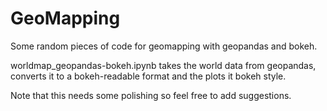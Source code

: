 # GeoMapping
Some random pieces of code for geomapping with geopandas and bokeh.

worldmap_geopandas-bokeh.ipynb takes the world data from geopandas, converts it to a bokeh-readable format and the plots it bokeh style.

Note that this needs some polishing so feel free to add suggestions.
